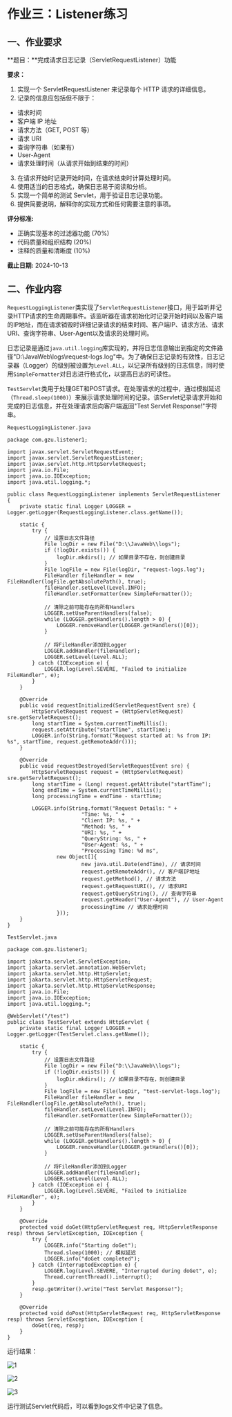 # 作业三：Listener练习


## 一、作业要求

**题目：**完成请求日志记录（ServletRequestListener）功能

**要求：**

1. 实现一个 ServletRequestListener 来记录每个 HTTP 请求的详细信息。
2. 记录的信息应包括但不限于：

* 请求时间
* 客户端 IP 地址
* 请求方法（GET, POST 等）
* 请求 URI
* 查询字符串（如果有）
* User-Agent
* 请求处理时间（从请求开始到结束的时间）

3. 在请求开始时记录开始时间，在请求结束时计算处理时间。
4. 使用适当的日志格式，确保日志易于阅读和分析。
5. 实现一个简单的测试 Servlet，用于验证日志记录功能。
6. 提供简要说明，解释你的实现方式和任何需要注意的事项。

**评分标准:**

- 正确实现基本的过滤器功能 (70%)
- 代码质量和组织结构 (20%)
- 注释的质量和清晰度 (10%)

**截止日期:** 2024-10-13

## 二、作业内容

`RequestLoggingListener`类实现了`ServletRequestListener`接口，用于监听并记录HTTP请求的生命周期事件。该监听器在请求初始化时记录开始时间以及客户端的IP地址，而在请求销毁时详细记录请求的结束时间、客户端IP、请求方法、请求URI、查询字符串、User-Agent以及请求的处理时间。

日志记录是通过`java.util.logging`库实现的，并将日志信息输出到指定的文件路径"D:\JavaWeb\logs\request-logs.log"中。为了确保日志记录的有效性，日志记录器（Logger）的级别被设置为`Level.ALL`，以记录所有级别的日志信息，同时使用`SimpleFormatter`对日志进行格式化，以提高日志的可读性。

`TestServlet`类用于处理GET和POST请求。在处理请求的过程中，通过模拟延迟（`Thread.sleep(1000)`）来展示请求处理时间的记录。该Servlet记录请求开始和完成的日志信息，并在处理请求后向客户端返回"Test Servlet Response!"字符串。

`RequestLoggingListener.java`

```
package com.gzu.listener1;

import javax.servlet.ServletRequestEvent;
import javax.servlet.ServletRequestListener;
import javax.servlet.http.HttpServletRequest;
import java.io.File;
import java.io.IOException;
import java.util.logging.*;

public class RequestLoggingListener implements ServletRequestListener {
    private static final Logger LOGGER = Logger.getLogger(RequestLoggingListener.class.getName());

    static {
        try {
            // 设置日志文件路径
            File logDir = new File("D:\\JavaWeb\\logs");
            if (!logDir.exists()) {
                logDir.mkdirs(); // 如果目录不存在，则创建目录
            }
            File logFile = new File(logDir, "request-logs.log");
            FileHandler fileHandler = new FileHandler(logFile.getAbsolutePath(), true);
            fileHandler.setLevel(Level.INFO);
            fileHandler.setFormatter(new SimpleFormatter());

            // 清除之前可能存在的所有Handlers
            LOGGER.setUseParentHandlers(false);
            while (LOGGER.getHandlers().length > 0) {
                LOGGER.removeHandler(LOGGER.getHandlers()[0]);
            }

            // 将FileHandler添加到Logger
            LOGGER.addHandler(fileHandler);
            LOGGER.setLevel(Level.ALL);
        } catch (IOException e) {
            LOGGER.log(Level.SEVERE, "Failed to initialize FileHandler", e);
        }
    }

    @Override
    public void requestInitialized(ServletRequestEvent sre) {
        HttpServletRequest request = (HttpServletRequest) sre.getServletRequest();
        long startTime = System.currentTimeMillis();
        request.setAttribute("startTime", startTime);
        LOGGER.info(String.format("Request started at: %s from IP: %s", startTime, request.getRemoteAddr()));
    }

    @Override
    public void requestDestroyed(ServletRequestEvent sre) {
        HttpServletRequest request = (HttpServletRequest) sre.getServletRequest();
        long startTime = (Long) request.getAttribute("startTime");
        long endTime = System.currentTimeMillis();
        long processingTime = endTime - startTime;

        LOGGER.info(String.format("Request Details: " +
                        "Time: %s, " +
                        "Client IP: %s, " +
                        "Method: %s, " +
                        "URI: %s, " +
                        "QueryString: %s, " +
                        "User-Agent: %s, " +
                        "Processing Time: %d ms",
                new Object[]{
                        new java.util.Date(endTime), // 请求时间
                        request.getRemoteAddr(), // 客户端IP地址
                        request.getMethod(), // 请求方法
                        request.getRequestURI(), // 请求URI
                        request.getQueryString(), // 查询字符串
                        request.getHeader("User-Agent"), // User-Agent
                        processingTime // 请求处理时间
                }));
    }
}
```

`TestServlet.java`

```
package com.gzu.listener1;

import jakarta.servlet.ServletException;
import jakarta.servlet.annotation.WebServlet;
import jakarta.servlet.http.HttpServlet;
import jakarta.servlet.http.HttpServletRequest;
import jakarta.servlet.http.HttpServletResponse;
import java.io.File;
import java.io.IOException;
import java.util.logging.*;

@WebServlet("/test")
public class TestServlet extends HttpServlet {
    private static final Logger LOGGER = Logger.getLogger(TestServlet.class.getName());

    static {
        try {
            // 设置日志文件路径
            File logDir = new File("D:\\JavaWeb\\logs");
            if (!logDir.exists()) {
                logDir.mkdirs(); // 如果目录不存在，则创建目录
            }
            File logFile = new File(logDir, "test-servlet-logs.log");
            FileHandler fileHandler = new FileHandler(logFile.getAbsolutePath(), true);
            fileHandler.setLevel(Level.INFO);
            fileHandler.setFormatter(new SimpleFormatter());

            // 清除之前可能存在的所有Handlers
            LOGGER.setUseParentHandlers(false);
            while (LOGGER.getHandlers().length > 0) {
                LOGGER.removeHandler(LOGGER.getHandlers()[0]);
            }

            // 将FileHandler添加到Logger
            LOGGER.addHandler(fileHandler);
            LOGGER.setLevel(Level.ALL);
        } catch (IOException e) {
            LOGGER.log(Level.SEVERE, "Failed to initialize FileHandler", e);
        }
    }

    @Override
    protected void doGet(HttpServletRequest req, HttpServletResponse resp) throws ServletException, IOException {
        try {
            LOGGER.info("Starting doGet");
            Thread.sleep(1000); // 模拟延迟
            LOGGER.info("doGet completed");
        } catch (InterruptedException e) {
            LOGGER.log(Level.SEVERE, "Interrupted during doGet", e);
            Thread.currentThread().interrupt();
        }
        resp.getWriter().write("Test Servlet Response!");
    }

    @Override
    protected void doPost(HttpServletRequest req, HttpServletResponse resp) throws ServletException, IOException {
        doGet(req, resp);
    }
}
```

运行结果：

![1](images/1.png)

![2](images/2.png)

![3](images/3.png)

运行测试Servlet代码后，可以看到logs文件中记录了信息。
